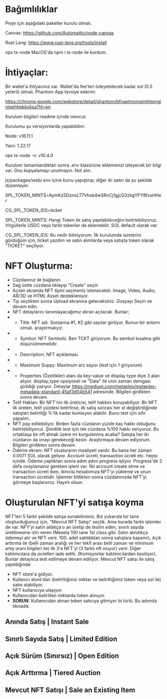 # Bağımlılıklar

Proje için aşağıdaki paketler kurulu olmalı. 

Canvas: 
https://github.com/Automattic/node-canvas 

Rust Lang: 
https://www.rust-lang.org/tools/install

npx ts-node
MacOS'da npm i ts-node ile kurdum.

# İhtiyaçlar: 
Bir wallet'a ihtiyacınız var. Wallet'da fee'leri ödeyebilecek kadar sol (0.5 yeterli) olmalı. 
Phantom App tavsiye ederim: 

https://chrome.google.com/webstore/detail/phantom/bfnaelmomeimhlpmgjnjophhpkkoljpa?hl=en

Kurulum bilgileri readme içinde mevcut. 

Kurulumu şu versiyonlarda yapabildim:

Node: v16.11.1 

Yarn: 1.22.17 

npx ts-node -v: v10.4.0


Kurulum tamamlandıktan sonra .env klasörüne eklemenizi isteyecek bir bilgi var. Onu kopyalamayı unutmayın. Not alın. 


js/packages/web/.env içine bunu yapıştırıp; diğer iki satırı da şu şekilde düzenleyin: 

SPL_TOKEN_MINTS=AymKzSDznoLT7Vhsb4wSRnCj1gjcG3zkgYFY8fxsHHer

CG_SPL_TOKEN_IDS=ticket


SPL_TOKEN_MINTS: Hangi Token ile satış yapılabileceğini belirtebiliyoruz. Virgüllerle USDC veya farklı tokenlar da eklenebilir. SOL default olarak var. 

CG_SPL_TOKEN_IDS: Bu nedir bilmiyorum. İlk kurulumda isimlerini gördüğüm için, ticket yazdım ve satın alımlarda veya satışta token olarak "TICKET" seçiliyor.

# NFT Oluşturma:
- Cüzdanınız ile bağlanın
- Sağ üstte cüzdana tıklayıp "Create" seçin 
- Açılan ekranda NFT tipini seçmeniz istenecektir. Image, Video, Audio, AR/3D ve HTML Asset destekleniyor. 
- Tip seçtikten sonra Upload ekranına geleceksiniz. Dosyayı Seçin ve devam edin.
- NFT detaylarını tanımlayacağımız ekran açılacak. Bunlar;
- - Title: NFT adı. Sonlarına #1, #2 gibi sayılar giriliyor. Bunun bir anlamı olmalı. araştırmalıyız. 
- - Symbol: NFT Sembolü. Ben TCKT giriyorum. Bu sembol kısalma gibi düşünülmemelidir. 
- - Description: NFT açıklaması. 
- - Maximum Suppy: Maximum arz sayısı (test için 1 giriyorum) 
- - Properties (Özellikler) alanı da key-value ve display type diye 3 alan alıyor. display_type opsiyonel ve "Date" ile unix zaman damgası girildiği yazıyor. Detaylar https://medium.com/metaplex/metaplex-metadata-standard-45af3d04b541 adresinde.  Bilgileri girdikten sonra devam. 
- Telif Hakları: Bir NFT'nin ilk üreticisi, telif hakkını koruyabiliyor. Bir NFT ilk üreten, telif yüzdesi belirtirse, ilk satış sonrası her el değiştirdiğinde satıştan belirttiği %'lik kadar komisyon alabilir. Bunu test için sıfır yapalım.. 
- NFT pay edilebiliyor. Birden fazla cüzdanın yüzde kaç hakkı olduğunu belirtebiliyoruz. Şimdilik test için tek cüzdana %100 hakkı veriyoruz. Bu ortaklaşa bir nft almak üzere mi kurgulanmış acaba? Satışta her iki cüzdanın da onayı gerekeceği kesin. Araştırmaya devam ediyorum. Bilgileri girdikten sonra devam
- Ödeme ekranı: NFT oluşturanın maaliyeti vardır. Bu bana her zaman 0.0071 SOL olarak geliyor. Account ücreti, transaction ücreti etc. hepsi içinde. Ödeme yaptıktan sonra adım adım progress işliyor. Progress'de 2 defa onaylamanız gereken işlem var. İlki account create etme ve transaction ücreti iken, ikincisi hesabımıza NFT'yi yükleme ve onun transaction ücretidir. İşlemler bittikten sonra cüzdanınızda NFT'yi görmeye başlarsınız. Hayırlı olsun.


# Oluşturulan NFT'yi satışa koyma
NFT'leri 5 farklı şekilde satışa sunabilirsiniz. Biz yukarıda bir tane oluşturduğumuz için, "Mevcut NFT Satışı" seçtik. Ama burada farklı işlemler de var. NFY'yi satın aldıkça o an üretip de teslim eden, sınırlı sayıda üretilmesine izin veren (Mesela 100 tane 1st class gibi. Satın alındıkça ödemeyi alır ve NFT verir. 100. adet satıldıktan sonra satışlara kapanır), Açık arttırma ile (belli zaman aralığı ve her tekif arası belli zaman ve minimum artış oranı bilgileri ile) ilk 3'e NFT'yi (3 farklı nft oluyor) verir. Diğer katılımcılara da ücretleri iade edilir. (Komisyonlar katılımcılardan kesiliyor). 
Bunlar detaylıca test edilmeye devam ediliyor. 
Mevcut NFT satışı ile satış yapıldığında: 
- NFT store'a gidiyor. 
- Kullanıcı store'dan (belirttiğimiz miktar ve belirttiğimiz token veya sol ile) satın alabiliyor. 
- NFT kullanıcıya ulaşıyor. 
- Kullanıcıdan belirtilen miktarda token alınıyor. 
- **SORUN:** Kullanıcıdan alınan token satıcıya gitmiyor bi türlü. Bu adımda tıknadık. 


## Anında Satış | Instant Sale
## Sınırlı Sayıda Satış | Limited Edition
## Açık Sürüm (Sınırsız) | Open Edition
## Açık Arttırma | Tiered Auction
## Mevcut NFT Satışı | Sale an Existing Item
